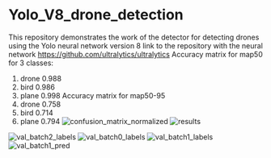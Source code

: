 # Yolo_V8_drone_detection
This repository demonstrates the work of the detector for detecting drones using the Yolo neural network version 8
link to the repository with the neural network https://github.com/ultralytics/ultralytics
Accuracy matrix for map50 for 3 classes:
1) drone 0.988
2) bird 0.986
3) plane 0.998
Accuracy matrix for map50-95
1) drone 0.758
2) bird 0.714
3) plane 0.794
![confusion_matrix_normalized](https://github.com/Egorvasechko/Yolo_V8_drone_detection/assets/71592796/adcbb494-6897-43ec-85bd-bca80b9d5d2d)
![results](https://github.com/Egorvasechko/Yolo_V8_drone_detection/assets/71592796/b9fad1ee-75d5-444a-811e-36067d8e4661)

![val_batch2_labels](https://github.com/Egorvasechko/Yolo_V8_drone_detection/assets/71592796/2ad26602-d9e1-420c-ab9a-c8ad7e576d08)
![val_batch0_labels](https://github.com/Egorvasechko/Yolo_V8_drone_detection/assets/71592796/1130e719-4c66-4732-b76d-d7b3192c1ae8)
![val_batch1_labels](https://github.com/Egorvasechko/Yolo_V8_drone_detection/assets/71592796/bd70a2be-189b-40be-a3b6-60444dcea347)
![val_batch1_pred](https://github.com/Egorvasechko/Yolo_V8_drone_detection/assets/71592796/88c15e63-aa53-4386-bea7-b3b96c68792b)
